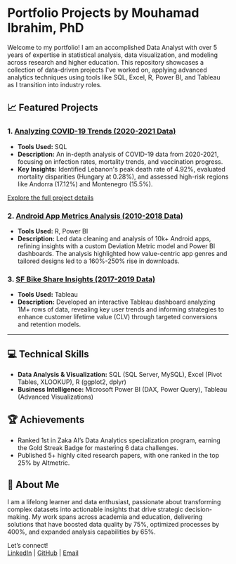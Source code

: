 # Portfolio Projects by Mouhamad Ibrahim, PhD

Welcome to my portfolio! I am an accomplished Data Analyst with over 5 years of expertise in statistical analysis, data visualization, and modeling across research and higher education. This repository showcases a collection of data-driven projects I've worked on, applying advanced analytics techniques using tools like SQL, Excel, R, Power BI, and Tableau as I transition into industry roles.

## 📈 Featured Projects

### 1. [Analyzing COVID-19 Trends (2020-2021 Data)](Analyzing%20COVID-19%20Trends%20(2020-2021%20Data)/README.md)
- **Tools Used:** SQL
- **Description:** An in-depth analysis of COVID-19 data from 2020-2021, focusing on infection rates, mortality trends, and vaccination progress. 
- **Key Insights:** Identified Lebanon's peak death rate of 4.92%, evaluated mortality disparities (Hungary at 0.28%), and assessed high-risk regions like Andorra (17.12%) and Montenegro (15.5%).

[Explore the full project details](Analyzing%20COVID-19%20Trends%20(2020-2021%20Data)/README.md)

### 2. [Android App Metrics Analysis (2010-2018 Data)](link_to_project)
- **Tools Used:** R, Power BI
- **Description:** Led data cleaning and analysis of 10k+ Android apps, refining insights with a custom Deviation Metric model and Power BI dashboards. The analysis highlighted how value-centric app genres and tailored designs led to a 160%-250% rise in downloads.

### 3. [SF Bike Share Insights (2017-2019 Data)](link_to_project)
- **Tools Used:** Tableau
- **Description:** Developed an interactive Tableau dashboard analyzing 1M+ rows of data, revealing key user trends and informing strategies to enhance customer lifetime value (CLV) through targeted conversions and retention models.

---

## 💻 Technical Skills
- **Data Analysis & Visualization:** SQL (SQL Server, MySQL), Excel (Pivot Tables, XLOOKUP), R (ggplot2, dplyr)
- **Business Intelligence:** Microsoft Power BI (DAX, Power Query), Tableau (Advanced Visualizations)

## 🏆 Achievements
- Ranked 1st in Zaka AI’s Data Analytics specialization program, earning the Gold Streak Badge for mastering 6 data challenges.
- Published 5+ highly cited research papers, with one ranked in the top 25% by Altmetric.

## 📄 About Me
I am a lifelong learner and data enthusiast, passionate about transforming complex datasets into actionable insights that drive strategic decision-making. My work spans across academia and education, delivering solutions that have boosted data quality by 75%, optimized processes by 400%, and expanded analysis capabilities by 65%.

Let’s connect!  
[LinkedIn](https://www.linkedin.com/in/mouhamaadibrahim) | [GitHub](https://github.com/mouhamaadibrahim) | [Email](mailto:mouhamaad.ibrahim@gmail.com)
